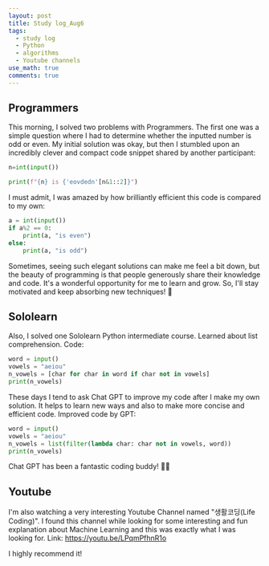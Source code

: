 ```yaml
---
layout: post
title: Study log_Aug6
tags:
  - study log
  - Python
  - algorithms
  - Youtube channels
use_math: true
comments: true
---
```


## Programmers

This morning, I solved two problems with Programmers. 
The first one was a simple question where I had to determine whether the inputted number is odd or even. My initial solution was okay, but then I stumbled upon an incredibly clever and compact code snippet shared by another participant:
```python
n=int(input())

print(f"{n} is {'eovdedn'[n&1::2]}")
```

I must admit, I was amazed by how brilliantly efficient this code is compared to my own:

```python
a = int(input())
if a%2 == 0:
    print(a, "is even")
else: 
    print(a, "is odd")
```

Sometimes, seeing such elegant solutions can make me feel a bit down, but the beauty of programming is that people generously share their knowledge and code. 
It's a wonderful opportunity for me to learn and grow. 
So, I'll stay motivated and keep absorbing new techniques! 🌟

## Sololearn 

Also, I solved one Sololearn Python intermediate course. 
Learned about list comprehension. 
Code: 
```python
word = input()
vowels = "aeiou"
n_vowels = [char for char in word if char not in vowels]
print(n_vowels)
```

These days I tend to ask Chat GPT to improve my code after I make my own solution. 
It helps to learn new ways and also to make more concise and efficient code. 
Improved code by GPT: 
```python
word = input()
vowels = "aeiou"
n_vowels = list(filter(lambda char: char not in vowels, word))
print(n_vowels)
```
Chat GPT has been a fantastic coding buddy! 👩‍💻

## Youtube

I'm also watching a very interesting Youtube Channel named "생활코딩(Life Coding)". 
I found this channel while looking for some interesting and fun explanation about Machine Learning and this was exactly what I was looking for. 
Link: <https://youtu.be/LPqmPfhnR1o>

I highly recommend it!
